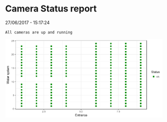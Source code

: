 Camera Status report
================
27/06/2017 - 15:17:24

    All cameras are up and running

![](camreport_files/figure-markdown_github/unnamed-chunk-2-1.png)
